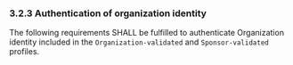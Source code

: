 ### 3.2.3 Authentication of organization identity

The following requirements SHALL be fulfilled to authenticate Organization identity included in the `Organization-validated` and `Sponsor-validated` profiles.

